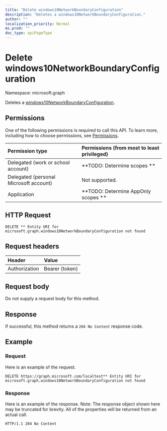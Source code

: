 ```yaml
---
title: "Delete windows10NetworkBoundaryConfiguration"
description: "Deletes a windows10NetworkBoundaryConfiguration."
author: ""
localization_priority: Normal
ms.prod: ""
doc_type: apiPageType
---
```


# Delete windows10NetworkBoundaryConfiguration

Namespace: microsoft.graph

Deletes a [windows10NetworkBoundaryConfiguration](../resources/windows10networkboundaryconfiguration.md).

## Permissions
One of the following permissions is required to call this API. To learn more, including how to choose permissions, see [Permissions](/concepts/permissions-reference.md).

|Permission type|Permissions (from most to least privileged)|
|:---|:---|
|Delegated (work or school account)|**TODO: Determine scopes **|
|Delegated (personal Microsoft account)|Not supported.|
|Application|**TODO: Determine AppOnly scopes **|

## HTTP Request
<!-- {
  "blockType": "ignored"
}
-->
``` http
DELETE ** Entity URI for microsoft.graph.windows10NetworkBoundaryConfiguration not found
```

## Request headers
|Header|Value|
|:---|:---|
|Authorization|Bearer {token}|

## Request body
Do not supply a request body for this method.

## Response
If successful, this method returns a `204 No Content` response code.

## Example

### Request
Here is an example of the request.
<!-- {
  "blockType": "request",
  "name": "delete_windows10networkboundaryconfiguration"
}
-->
``` http
DELETE https://graph.microsoft.com/localtest** Entity URI for microsoft.graph.windows10NetworkBoundaryConfiguration not found
```

### Response
Here is an example of the response. Note: The response object shown here may be truncated for brevity. All of the properties will be returned from an actual call.
<!-- {
  "blockType": "response",
  "truncated": true
}
-->
``` http
HTTP/1.1 204 No Content
```

